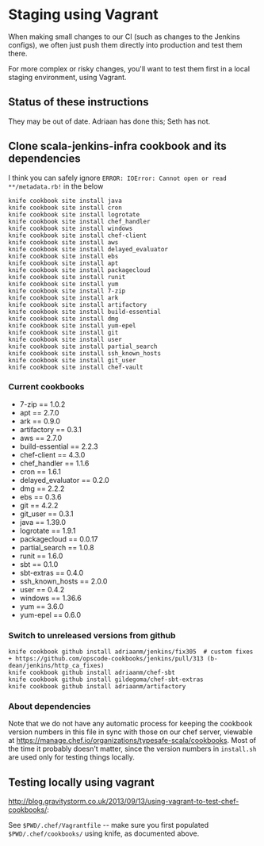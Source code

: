 # Staging using Vagrant

When making small changes to our CI (such as changes to the Jenkins
configs), we often just push them directly into production and test
them there.

For more complex or risky changes, you'll want to test them first in a
local staging environment, using Vagrant.

## Status of these instructions

They may be out of date.  Adriaan has done this; Seth has not.

## Clone scala-jenkins-infra cookbook and its dependencies

I think you can safely ignore `ERROR: IOError: Cannot open or read **/metadata.rb!` in the below

```
knife cookbook site install java
knife cookbook site install cron
knife cookbook site install logrotate
knife cookbook site install chef_handler
knife cookbook site install windows
knife cookbook site install chef-client
knife cookbook site install aws
knife cookbook site install delayed_evaluator
knife cookbook site install ebs
knife cookbook site install apt
knife cookbook site install packagecloud
knife cookbook site install runit
knife cookbook site install yum
knife cookbook site install 7-zip
knife cookbook site install ark
knife cookbook site install artifactory
knife cookbook site install build-essential
knife cookbook site install dmg
knife cookbook site install yum-epel
knife cookbook site install git
knife cookbook site install user
knife cookbook site install partial_search
knife cookbook site install ssh_known_hosts
knife cookbook site install git_user
knife cookbook site install chef-vault
```

### Current cookbooks

 - 7-zip               ==  1.0.2
 - apt                 ==  2.7.0
 - ark                 ==  0.9.0
 - artifactory         ==  0.3.1
 - aws                 ==  2.7.0
 - build-essential     ==  2.2.3
 - chef-client         ==  4.3.0
 - chef_handler        ==  1.1.6
 - cron                ==  1.6.1
 - delayed_evaluator   ==  0.2.0
 - dmg                 ==  2.2.2
 - ebs                 ==  0.3.6
 - git                 ==  4.2.2
 - git_user            ==  0.3.1
 - java                ==  1.39.0
 - logrotate           ==  1.9.1
 - packagecloud        ==  0.0.17
 - partial_search      ==  1.0.8
 - runit               ==  1.6.0
 - sbt                 ==  0.1.0
 - sbt-extras          ==  0.4.0
 - ssh_known_hosts     ==  2.0.0
 - user                ==  0.4.2
 - windows             ==  1.36.6
 - yum                 ==  3.6.0
 - yum-epel            ==  0.6.0

### Switch to unreleased versions from github

```
knife cookbook github install adriaanm/jenkins/fix305  # custom fixes + https://github.com/opscode-cookbooks/jenkins/pull/313 (b-dean/jenkins/http_ca_fixes)
knife cookbook github install adriaanm/chef-sbt
knife cookbook github install gildegoma/chef-sbt-extras
knife cookbook github install adriaanm/artifactory
```

### About dependencies

Note that we do not have any automatic process for keeping
the cookbook version numbers in this file in sync with
those on our chef server, viewable at
https://manage.chef.io/organizations/typesafe-scala/cookbooks.
Most of the time it probably doesn't matter, since the version
numbers in `install.sh` are used only for testing things locally.

## Testing locally using vagrant

http://blog.gravitystorm.co.uk/2013/09/13/using-vagrant-to-test-chef-cookbooks/:

See `$PWD/.chef/Vagrantfile` -- make sure you first populated `$PWD/.chef/cookbooks/` using knife,
as documented above.
